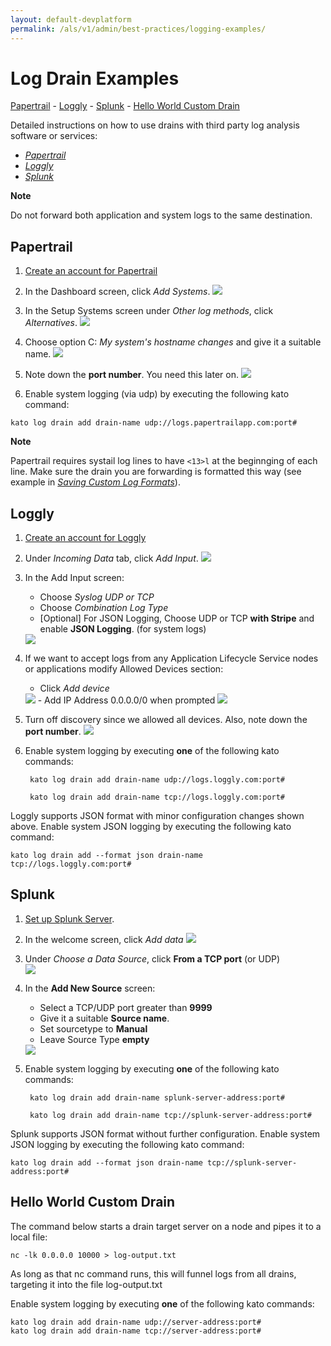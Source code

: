 ```yaml
---
layout: default-devplatform
permalink: /als/v1/admin/best-practices/logging-examples/
---
```

<!--PUBLISHED-->

Log Drain Examples[](#log-drain-examples "Permalink to this headline")
=======================================================================
  [Papertrail](#papertrail)
    -   [Loggly](#loggly)
    -   [Splunk](#splunk)
    -   [Hello World Custom Drain](#hello-world-custom-drain)

Detailed instructions on how to use drains with third party log analysis
software or services:

-   [*Papertrail*](#logging-examples-papertrail)
-   [*Loggly*](#logging-examples-loggly)
-   [*Splunk*](#logging-examples-splunk)

**Note**

Do not forward both application and system logs to the same destination.

Papertrail[](#papertrail "Permalink to this headline")
-------------------------------------------------------

1.  [Create an account for Papertrail](https://papertrailapp.com/plans)
2.  In the Dashboard screen, click *Add Systems*.
	<img src="/content/documentation/devplatform/stackato/images/ppt1.png" />

3.  In the Setup Systems screen under *Other log methods*, click
    *Alternatives*.
	<img src="/content/documentation/devplatform/stackato/images/ppt2.png" />

4.  Choose option C: *My system's hostname changes* and give it a
    suitable name.
	<img src="/content/documentation/devplatform/stackato/images/ppt3.png" />
5.  Note down the **port number**. You need this later on.
	<img src="/content/documentation/devplatform/stackato/images/ppt4.png" />

6. Enable system logging (via udp) by executing the following kato command:
	
`kato log drain add drain-name udp://logs.papertrailapp.com:port#`

**Note**

Papertrail requires systail log lines to have `<13>l` at the beginnging of each line. Make sure the drain you are
forwarding is formatted this way (see example in [*Saving Custom Log
Formats*](/als/v1/admin/server/logging/#logging-drains-save-format)).

Loggly[](#loggly "Permalink to this headline")
-----------------------------------------------

1.  [Create an account for Loggly](https://app.loggly.com/pricing)
2.  Under *Incoming Data* tab, click *Add Input*.
	<img src="/content/devplatform/stackato/images/loggly1.png" />
3.  In the Add Input screen:
	-   Choose *Syslog UDP or TCP*
	-   Choose *Combination Log Type*
	-   [Optional] For JSON Logging, Choose UDP or TCP **with Stripe** and enable **JSON Logging**. (for system logs)
	<img src="/content/devplatform/stackato/images/loggly2.png" />
4.  If we want to accept logs from any Application Lifecycle Service nodes or applications modify Allowed Devices section:
	-   Click *Add device*
	 <img src="/content/documentation/devplatform/stackato/images/loggly3.png" />
	-   Add IP Address 0.0.0.0/0 when prompted
	 <img src="/content/documentation/devplatform/stackato/images/loggly4.png" />
5.  Turn off discovery since we allowed all devices. Also, note down the
    **port number**.
	 <img src="/content/documentation/devplatform/stackato/images/loggly5.png" />
6. Enable system logging by executing **one** of the following kato commands:

    	kato log drain add drain-name udp://logs.loggly.com:port#

    	kato log drain add drain-name tcp://logs.loggly.com:port#

Loggly supports JSON format with minor configuration changes shown above. Enable system JSON logging by executing the following kato command:

    kato log drain add --format json drain-name tcp://logs.loggly.com:port#


Splunk[](#splunk "Permalink to this headline")
-----------------------------------------------

1.  [Set up Splunk Server](http://www.splunk.com/download).
2.  In the welcome screen, click *Add data*
	<img src="/content/documentation/devplatform/stackato/images/splunk1.png" />
3.  Under *Choose a Data Source*, click **From a TCP port** (or UDP)<br><img src="/content/devplatform/stackato/images/splunk2.png"/>

1. In the **Add New Source** screen:
	-   Select a TCP/UDP port greater than **9999**
	-   Give it a suitable **Source name**.
	-   Set sourcetype to **Manual**
	-   Leave Source Type **empty**
	<img src="/content/documentation/devplatform/stackato/images/splunk3.png" />
5. Enable system logging by executing **one** of the following kato commands:

    	kato log drain add drain-name splunk-server-address:port#

    	kato log drain add drain-name tcp://splunk-server-address:port#

Splunk supports JSON format without further configuration. Enable system JSON logging by executing the following kato command:

    kato log drain add --format json drain-name tcp://splunk-server-address:port#

Hello World Custom Drain[](#hello-world-custom-drain "Permalink to this headline")
-----------------------------------------------------------------------------------

The command below starts a drain target server on a node and pipes it to a local file:

    nc -lk 0.0.0.0 10000 > log-output.txt

As long as that nc command runs, this will funnel logs from all drains, targeting it into the file log-output.txt

Enable system logging by executing **one** of the following kato commands:

    kato log drain add drain-name udp://server-address:port#
	kato log drain add drain-name tcp://server-address:port#
